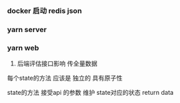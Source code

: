 ### docker 启动 redis json
### yarn server
### yarn web


1. 后端评估接口影响 传全量数据


每个state的方法 应该是 独立的 具有原子性

state的方法 接受api 的参数 维护 state对应的状态 return data